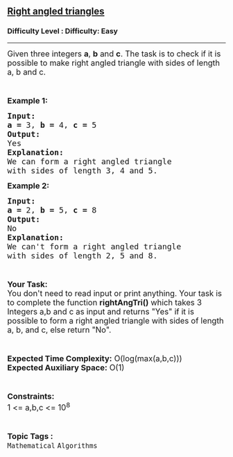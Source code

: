 <h2><a href="https://www.geeksforgeeks.org/problems/right-angled-triangles4729/1?page=10&status=unsolved&sortBy=accuracy">Right angled triangles</a></h2><h3>Difficulty Level : Difficulty: Easy</h3><hr><div class="problems_problem_content__Xm_eO"><p><span style="font-size:18px">Given three integers <strong>a</strong>, <strong>b</strong> and <strong>c</strong>. The task is to check if it is possible to make right angled triangle with sides of length a, b and c.</span></p>

<p>&nbsp;</p>

<p><span style="font-size:18px"><strong>Example 1:</strong></span></p>

<pre><span style="font-size:18px"><strong>Input:</strong></span>
<span style="font-size:18px"><strong>a = </strong>3, <strong>b = </strong>4, <strong>c = </strong>5</span>
<span style="font-size:18px"><strong>Output:</strong></span>
<span style="font-size:18px">Yes</span>
<strong><span style="font-size:18px">Explanation:</span></strong>
<span style="font-size:18px">We can form a right angled triangle
with sides of length 3, 4 and 5.</span></pre>

<p><span style="font-size:18px"><strong>Example 2:</strong></span></p>

<pre><span style="font-size:18px"><strong>Input:</strong></span>
<span style="font-size:18px"><strong>a = </strong>2, <strong>b = </strong>5, <strong>c = </strong>8</span>
<span style="font-size:18px"><strong>Output:</strong></span>
<span style="font-size:18px">No</span>
<strong><span style="font-size:18px">Explanation:</span></strong>
<span style="font-size:18px">We can't form a right angled triangle
with sides of length 2, 5 and 8.</span></pre>

<p>&nbsp;</p>

<p><span style="font-size:18px"><strong>Your Task:</strong><br>
You don't need to read input or print anything. Your task is to complete the function <strong>rightAngTri()</strong> which takes 3 Integers a,b and c as input and returns "Yes" if it is possible to form a right angled triangle with sides of length a, b, and c, else return "No".</span></p>

<p>&nbsp;</p>

<p><span style="font-size:18px"><strong>Expected Time Complexity:</strong> O(log(max(a,b,c)))<br>
<strong>Expected Auxiliary Space:</strong> O(1)</span></p>

<p>&nbsp;</p>

<p><span style="font-size:18px"><strong>Constraints:</strong></span><br>
<span style="font-size:18px">1 &lt;= a,b,c &lt;= 10<sup>8</sup></span></p>
</div><br><p><span style=font-size:18px><strong>Topic Tags : </strong><br><code>Mathematical</code>&nbsp;<code>Algorithms</code>&nbsp;